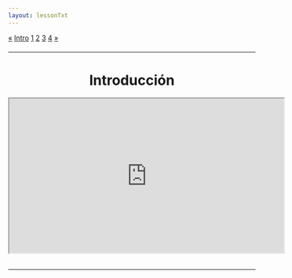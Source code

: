 ```yaml
---
layout: lessonTxt
---
```

<div class="paginationDiv">
<div class="pagination">
  <a href="#">&laquo;</a>
  <a class="active" href="#">Intro</a>
  <a onclick="loadOnClick('{{site.baseurl}}/lessons/sintesis_granular/chapter1/3.1.1/a/', '3.1.1-a.html','', false)" href="javascript:void(0);">1</a>
  <a onclick="loadOnClick('{{site.baseurl}}/lessons/sintesis_granular/chapter1/3.1.1/b/', '3.1.1-b.html','', false)" href="javascript:void(0);">2</a>
  <a onclick="loadOnClick('{{site.baseurl}}/lessons/sintesis_granular/chapter1/3.1.1/c/', '3.1.1-c.html','3.1.1-c.csd', false)" href="javascript:void(0);">3</a>
  <a onclick="loadOnClick('{{site.baseurl}}/lessons/sintesis_granular/chapter1/3.1.1/d/', '3.1.1-d.html','3.1.1-d.csd', false)" href="javascript:void(0);">4</a>
  <a onclick="loadOnClick('{{site.baseurl}}/lessons/sintesis_granular/chapter1/3.1.1/a/', '3.1.1-a.html','', false)" href="javascript:void(0);">&raquo;</a>
</div>
</div>
<br style="display: block; content: ''; margin-top: 20px;">
<hr>
<br style="display: block; content: ''; margin-top: 40px;">

# <center>Introducción</center>
<div class="video-container">
<iframe width="560" height="315" src="https://www.youtube.com/embed/u81IGEFt7dM" allowfullscreen></iframe>
</div>
<br>
<hr>
<br>


